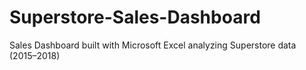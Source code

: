 # Superstore-Sales-Dashboard
Sales Dashboard built with Microsoft Excel analyzing Superstore data (2015–2018)
